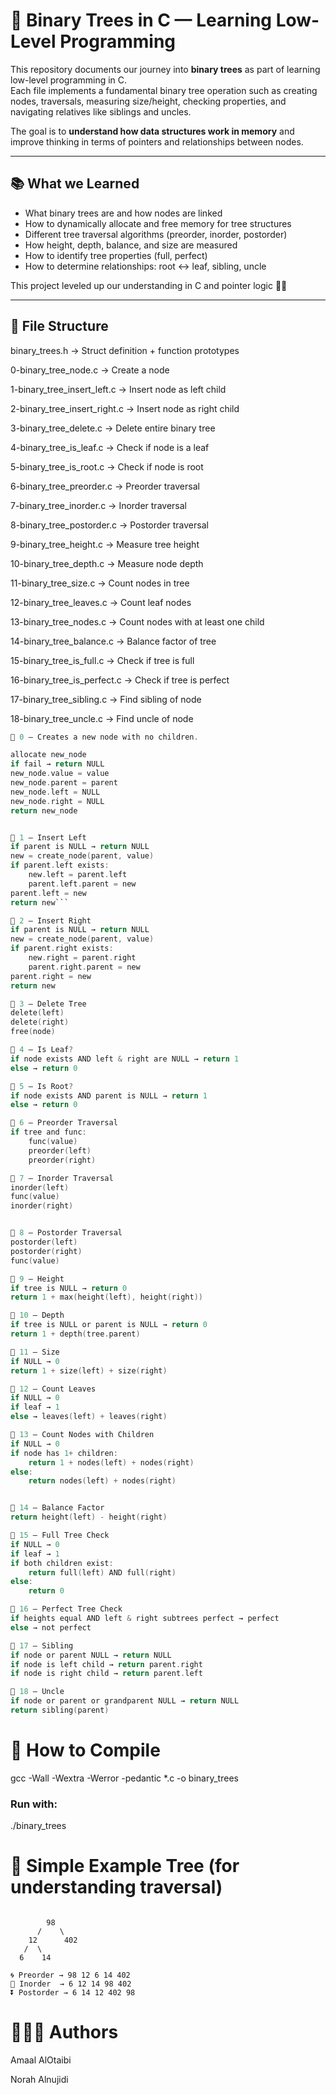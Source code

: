 # 🌳 Binary Trees in C — Learning Low-Level Programming

This repository documents our journey into **binary trees** as part of learning low-level programming in C.  
Each file implements a fundamental binary tree operation such as creating nodes, traversals, measuring size/height, checking properties, and navigating relatives like siblings and uncles.

The goal is to **understand how data structures work in memory** and improve thinking in terms of pointers and relationships between nodes.

---

## 📚 What we Learned

- What binary trees are and how nodes are linked
- How to dynamically allocate and free memory for tree structures
- Different tree traversal algorithms (preorder, inorder, postorder)
- How height, depth, balance, and size are measured
- How to identify tree properties (full, perfect)
- How to determine relationships: root ↔ leaf, sibling, uncle

This project leveled up our understanding in C and pointer logic 🧠✨

---

## 📂 File Structure
binary_trees.h                → Struct definition + function prototypes

0-binary_tree_node.c          → Create a node

1-binary_tree_insert_left.c   → Insert node as left child

2-binary_tree_insert_right.c  → Insert node as right child

3-binary_tree_delete.c        → Delete entire binary tree

4-binary_tree_is_leaf.c       → Check if node is a leaf

5-binary_tree_is_root.c       → Check if node is root

6-binary_tree_preorder.c      → Preorder traversal

7-binary_tree_inorder.c       → Inorder traversal

8-binary_tree_postorder.c     → Postorder traversal

9-binary_tree_height.c        → Measure tree height

10-binary_tree_depth.c        → Measure node depth

11-binary_tree_size.c         → Count nodes in tree

12-binary_tree_leaves.c       → Count leaf nodes

13-binary_tree_nodes.c        → Count nodes with at least one child

14-binary_tree_balance.c      → Balance factor of tree

15-binary_tree_is_full.c      → Check if tree is full

16-binary_tree_is_perfect.c   → Check if tree is perfect

17-binary_tree_sibling.c      → Find sibling of node

18-binary_tree_uncle.c        → Find uncle of node


```c
🔹 0 — Creates a new node with no children.

allocate new_node
if fail → return NULL
new_node.value = value
new_node.parent = parent
new_node.left = NULL
new_node.right = NULL
return new_node


🔹 1 — Insert Left
if parent is NULL → return NULL
new = create_node(parent, value)
if parent.left exists:
    new.left = parent.left
    parent.left.parent = new
parent.left = new
return new```

🔹 2 — Insert Right
if parent is NULL → return NULL
new = create_node(parent, value)
if parent.right exists:
    new.right = parent.right
    parent.right.parent = new
parent.right = new
return new

🔹 3 — Delete Tree
delete(left)
delete(right)
free(node)

🔹 4 — Is Leaf?
if node exists AND left & right are NULL → return 1
else → return 0

🔹 5 — Is Root?
if node exists AND parent is NULL → return 1
else → return 0

🔹 6 — Preorder Traversal
if tree and func:
    func(value)
    preorder(left)
    preorder(right)

🔹 7 — Inorder Traversal
inorder(left)
func(value)
inorder(right)


🔹 8 — Postorder Traversal
postorder(left)
postorder(right)
func(value)

🔹 9 — Height
if tree is NULL → return 0
return 1 + max(height(left), height(right))

🔹 10 — Depth
if tree is NULL or parent is NULL → return 0
return 1 + depth(tree.parent)

🔹 11 — Size
if NULL → 0
return 1 + size(left) + size(right)

🔹 12 — Count Leaves
if NULL → 0
if leaf → 1
else → leaves(left) + leaves(right)

🔹 13 — Count Nodes with Children
if NULL → 0
if node has 1+ children:
    return 1 + nodes(left) + nodes(right)
else:
    return nodes(left) + nodes(right)


🔹 14 — Balance Factor
return height(left) - height(right)

🔹 15 — Full Tree Check
if NULL → 0
if leaf → 1
if both children exist:
    return full(left) AND full(right)
else:
    return 0

🔹 16 — Perfect Tree Check
if heights equal AND left & right subtrees perfect → perfect
else → not perfect

🔹 17 — Sibling
if node or parent NULL → return NULL
if node is left child → return parent.right
if node is right child → return parent.left

🔹 18 — Uncle
if node or parent or grandparent NULL → return NULL
return sibling(parent)

`````

# 🔧 How to Compile
gcc -Wall -Wextra -Werror -pedantic *.c -o binary_trees
### Run with:
./binary_trees

# 🧪 Simple Example Tree (for understanding traversal)

`````

        98
      /    \
    12      402
   /  \
  6    14

🌀 Preorder → 98 12 6 14 402
🔁 Inorder  → 6 12 14 98 402
⏬ Postorder → 6 14 12 402 98

`````





# 👩🏻‍💻 Authors

Amaal AlOtaibi

Norah Alnujidi
